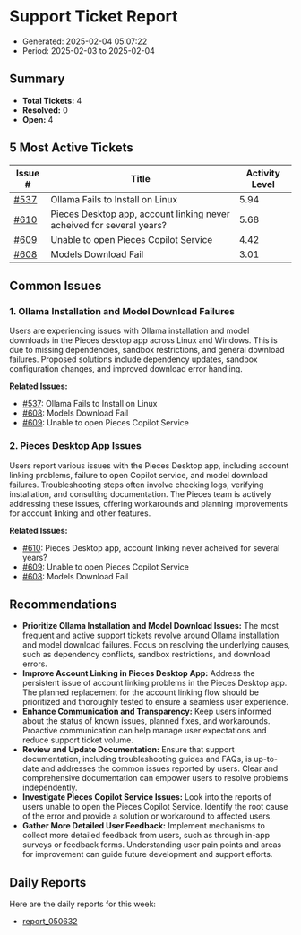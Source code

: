 # Support Ticket Report
- Generated: 2025-02-04 05:07:22
- Period: 2025-02-03 to 2025-02-04

## Summary
- **Total Tickets:** 4
- **Resolved:** 0
- **Open:** 4

## 5 Most Active Tickets
| Issue # | Title | Activity Level |
|---------|-------|----------------|
| [#537](https://github.com/pieces-app/support/issues/537) | Ollama Fails to Install on Linux | 5.94 |
| [#610](https://github.com/pieces-app/support/issues/610) | Pieces Desktop app, account linking never acheived for several years? | 5.68 |
| [#609](https://github.com/pieces-app/support/issues/609) | Unable to open Pieces Copilot Service | 4.42 |
| [#608](https://github.com/pieces-app/support/issues/608) | Models Download Fail | 3.01 |

## Common Issues
### 1. Ollama Installation and Model Download Failures
Users are experiencing issues with Ollama installation and model downloads in the Pieces desktop app across Linux and Windows.  This is due to missing dependencies, sandbox restrictions, and general download failures.  Proposed solutions include dependency updates, sandbox configuration changes, and improved download error handling.

**Related Issues:**
- [#537](https://github.com/pieces-app/support/issues/537): Ollama Fails to Install on Linux
- [#608](https://github.com/pieces-app/support/issues/608): Models Download Fail
- [#609](https://github.com/pieces-app/support/issues/609): Unable to open Pieces Copilot Service

### 2. Pieces Desktop App Issues
Users report various issues with the Pieces Desktop app, including account linking problems, failure to open Copilot service, and model download failures. Troubleshooting steps often involve checking logs, verifying installation, and consulting documentation. The Pieces team is actively addressing these issues, offering workarounds and planning improvements for account linking and other features.

**Related Issues:**
- [#610](https://github.com/pieces-app/support/issues/610): Pieces Desktop app, account linking never acheived for several years?
- [#609](https://github.com/pieces-app/support/issues/609): Unable to open Pieces Copilot Service
- [#608](https://github.com/pieces-app/support/issues/608): Models Download Fail


## Recommendations
- **Prioritize Ollama Installation and Model Download Issues:** The most frequent and active support tickets revolve around Ollama installation and model download failures. Focus on resolving the underlying causes, such as dependency conflicts, sandbox restrictions, and download errors.
- **Improve Account Linking in Pieces Desktop App:** Address the persistent issue of account linking problems in the Pieces Desktop app. The planned replacement for the account linking flow should be prioritized and thoroughly tested to ensure a seamless user experience.
- **Enhance Communication and Transparency:** Keep users informed about the status of known issues, planned fixes, and workarounds. Proactive communication can help manage user expectations and reduce support ticket volume.
- **Review and Update Documentation:** Ensure that support documentation, including troubleshooting guides and FAQs, is up-to-date and addresses the common issues reported by users. Clear and comprehensive documentation can empower users to resolve problems independently.
- **Investigate Pieces Copilot Service Issues:** Look into the reports of users unable to open the Pieces Copilot Service. Identify the root cause of the error and provide a solution or workaround to affected users.
- **Gather More Detailed User Feedback:** Implement mechanisms to collect more detailed feedback from users, such as through in-app surveys or feedback forms. Understanding user pain points and areas for improvement can guide future development and support efforts.

## Daily Reports
Here are the daily reports for this week:

- [report_050632](daily/2025-02-04/report_050632.md)

